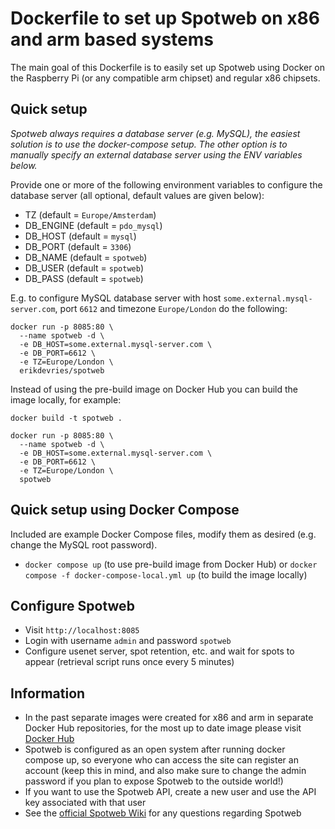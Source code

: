 # Dockerfile to set up Spotweb on x86 and arm based systems

The main goal of this Dockerfile is to easily set up Spotweb using Docker on the Raspberry Pi (or any compatible arm chipset) and regular x86 chipsets.

## Quick setup

_Spotweb always requires a database server (e.g. MySQL), the easiest solution is to use the docker-compose setup. The other option is to manually specify an external database server using the ENV variables below._

Provide one or more of the following environment variables to configure the database server (all optional, default values are given below):

- TZ (default = `Europe/Amsterdam`)
- DB_ENGINE (default = `pdo_mysql`)
- DB_HOST (default = `mysql`)
- DB_PORT (default = `3306`)
- DB_NAME (default = `spotweb`)
- DB_USER (default = `spotweb`)
- DB_PASS (default = `spotweb`)

E.g. to configure MySQL database server with host `some.external.mysql-server.com`, port `6612` and timezone `Europe/London` do the following:

```
docker run -p 8085:80 \
  --name spotweb -d \
  -e DB_HOST=some.external.mysql-server.com \
  -e DB_PORT=6612 \
  -e TZ=Europe/London \
  erikdevries/spotweb
```

Instead of using the pre-build image on Docker Hub you can build the image locally, for example:

```
docker build -t spotweb .

docker run -p 8085:80 \
  --name spotweb -d \
  -e DB_HOST=some.external.mysql-server.com \
  -e DB_PORT=6612 \
  -e TZ=Europe/London \
  spotweb
```

## Quick setup using Docker Compose

Included are example Docker Compose files, modify them as desired (e.g. change the MySQL root password).

- `docker compose up` (to use pre-build image from Docker Hub) or `docker compose -f docker-compose-local.yml up` (to build the image locally)

## Configure Spotweb

- Visit `http://localhost:8085`
- Login with username `admin` and password `spotweb`
- Configure usenet server, spot retention, etc. and wait for spots to appear (retrieval script runs once every 5 minutes)

## Information

- In the past separate images were created for x86 and arm in separate Docker Hub repositories, for the most up to date image please visit [Docker Hub](https://hub.docker.com/repository/docker/erikdevries/spotweb)
- Spotweb is configured as an open system after running docker compose up, so everyone who can access the site can register an account (keep this in mind, and also make sure to change the admin password if you plan to expose Spotweb to the outside world!)
- If you want to use the Spotweb API, create a new user and use the API key associated with that user
- See the [official Spotweb Wiki](https://github.com/spotweb/spotweb/wiki) for any questions regarding Spotweb
